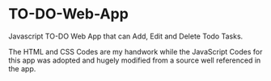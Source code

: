 # TO-DO-Web-App
Javascript TO-DO Web App that can Add, Edit and Delete Todo Tasks.

The HTML and CSS Codes are my handwork while the JavaScript Codes for this app was adopted and hugely modified from a source well referenced in the app.
